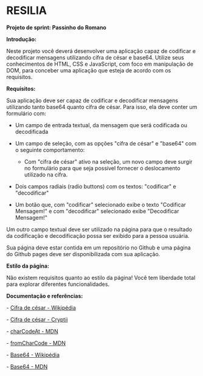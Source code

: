 # **RESILIA**

**Projeto de sprint: Passinho do Romano**

**Introdução:**

Neste projeto você deverá desenvolver uma aplicação capaz de codificar e decodificar mensagens utilizando cifra de césar e base64. Utilize seus conhecimentos de HTML, CSS e JavaScript, com foco em manipulação de DOM, para conceber uma aplicação que esteja de acordo com os requisitos.

**Requisitos:**

Sua aplicação deve ser capaz de codificar e decodificar mensagens utilizando tanto base64 quanto cifra de césar. Para isso, ela deve conter um formulário com:

- Um campo de entrada textual, da mensagem que será codificada ou decodificada

- Um campo de seleção, com as opções "cifra de césar" e "base64" com o seguinte comportamento:

  - Com "cifra de césar" ativo na seleção, um novo campo deve surgir no formulário para que seja possível fornecer o deslocamento utilizado na cifra.

- Dois campos radiais (radio buttons) com os textos: "codificar" e "decodificar"

- Um botão que, com "codificar" selecionado exibe o texto "Codificar Mensagem!" e com "decodificar" selecionado exibe "Decodificar Mensagem!"

Um outro campo textual deve ser utilizado na página para que o resultado da codificação e decodificação possa ser exibido para a pessoa usuária.

Sua página deve estar contida em um repositório no Github e uma página do Github pages deve ser disponibilizada com sua aplicação.

**Estilo da página:**

Não existem requisitos quanto ao estilo da página! Você tem liberdade total para explorar diferentes funcionalidades.

**Documentação e referências:**

\- [Cifra de césar - Wikipédia](https://pt.wikipedia.org/wiki/Cifra_de_César)

\- [Cifra de césar - Cryptii](https://cryptii.com/pipes/caesar-cipher)

\- [charCodeAt - MDN](https://developer.mozilla.org/pt-BR/docs/Web/JavaScript/Reference/Global_Objects/String/charCodeAt)

\- [fromCharCode - MDN](https://developer.mozilla.org/pt-BR/docs/Web/JavaScript/Reference/Global_Objects/String/fromCharCode)

\- [Base64 - Wikipédia](https://pt.wikipedia.org/wiki/Base64)

\- [Base64 - MDN](https://developer.mozilla.org/en-US/docs/Glossary/Base64)
